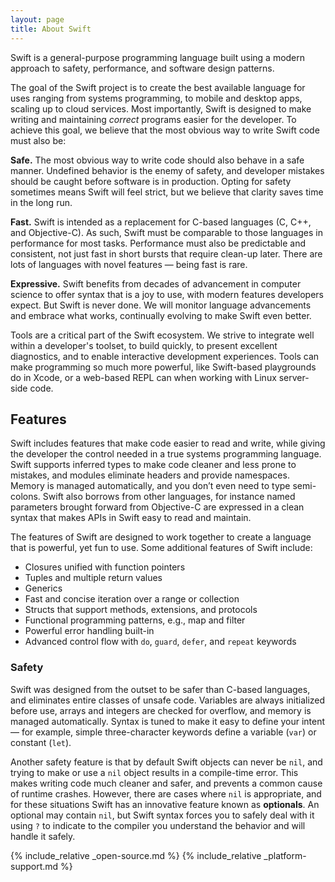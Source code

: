 ```yaml
---
layout: page
title: About Swift
---
```


Swift is a general-purpose programming language built using a modern approach to safety, performance, and software design patterns.

The goal of the Swift project is to create the best available language for uses ranging from systems programming, to mobile and desktop apps, scaling up to cloud services.  Most importantly, Swift is designed to make writing and maintaining *correct* programs easier for the developer. To achieve this goal, we believe that the most obvious way to write Swift code must also be:

**Safe.**  The most obvious way to write code should also behave in a safe manner.  Undefined behavior is the enemy of safety, and developer mistakes should be caught before software is in production. Opting for safety sometimes means Swift will feel strict, but we believe that clarity saves time in the long run.

**Fast.**  Swift is intended as a replacement for C-based languages (C, C++, and Objective-C). As such, Swift must be comparable to those languages in performance for most tasks.  Performance must also be predictable and consistent, not just fast in short bursts that require clean-up later.  There are lots of languages with novel features — being fast is rare.

**Expressive.**  Swift benefits from decades of advancement in computer science to offer syntax that is a joy to use, with modern features developers expect.  But Swift is never done.  We will monitor language advancements and embrace what works, continually evolving to make Swift even better.

Tools are a critical part of the Swift ecosystem. We strive to integrate well within a developer's toolset, to build quickly, to present excellent diagnostics, and to enable interactive development experiences. Tools can make programming so much more powerful, like Swift-based playgrounds do in Xcode, or a web-based REPL can when working with Linux server-side code.

## Features

Swift includes features that make code easier to read and write, while giving the developer the control needed in a true systems programming language.  Swift supports inferred types to make code cleaner and less prone to mistakes, and modules eliminate headers and provide namespaces. Memory is managed automatically, and you don’t even need to type semi-colons. Swift also borrows from other languages, for instance named parameters brought forward from Objective-C are expressed in a clean syntax that makes APIs in Swift easy to read and maintain.

The features of Swift are designed to work together to create a language that is powerful, yet fun to use. Some additional features of Swift include:

* Closures unified with function pointers
* Tuples and multiple return values
* Generics
* Fast and concise iteration over a range or collection
* Structs that support methods, extensions, and protocols
* Functional programming patterns, e.g., map and filter
* Powerful error handling built-in
* Advanced control flow with `do`, `guard`, `defer`, and `repeat` keywords


### Safety

Swift was designed from the outset to be safer than C-based languages, and eliminates entire classes of unsafe code. Variables are always initialized before use, arrays and integers are checked for overflow, and memory is managed automatically. Syntax is tuned to make it easy to define your intent — for example, simple three-character keywords define a variable (`var`) or constant (`let`).

Another safety feature is that by default Swift objects can never be `nil`, and trying to make or use a `nil` object results in a compile-time error. This makes writing code much cleaner and safer, and prevents a common cause of runtime crashes. However, there are cases where `nil` is appropriate, and for these situations Swift has an innovative feature known as **optionals**. An optional may contain `nil`, but Swift syntax forces you to safely deal with it using ``?`` to indicate to the compiler you understand the behavior and will handle it safely.

{% include_relative _open-source.md %}
{% include_relative _platform-support.md %}
